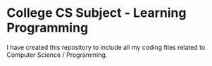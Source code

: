 # College CS Subject - Learning Programming
I have created this repository to include all my coding files related to Computer Science / Programming.
